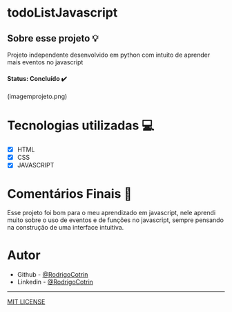 # todoListJavascript

## Sobre esse projeto 💡


Projeto independente desenvolvido em python com intuito de aprender mais eventos no javascript

#### <strong>Status: </strong>Concluído ✔️

(imagemprojeto.png)

# Tecnologias utilizadas 💻


- [X] HTML
- [X] CSS
- [X] JAVASCRIPT

# Comentários Finais 🎂

Esse projeto foi bom para o meu aprendizado em javascript, nele aprendi muito sobre o uso de eventos e de funções no javascript, sempre pensando na construção de uma interface intuitiva.

# Autor

- Github - [@RodrigoCotrin](https://github.com/RodrigoCotrin/)
- Linkedin - [@RodrigoCotrin](https://www.linkedin.com/in/rodrigocotrin/)

***
[MIT LICENSE](https://github.com/RodrigoCotrin/todoListJavascript/blob/main/LICENSE)

